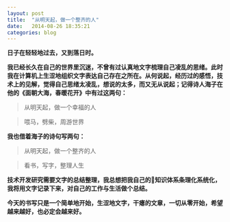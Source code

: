 ```yaml
---
layout: post
title:  "从明天起，做一个整齐的人"
date:   2014-08-26 18:35:21
categories: blog
---
```


**日子在轻轻地过去，又到落日时。**

**我已经长久在自己的世界里沉迷，不曾有过认真地文字梳理自己凌乱的思绪。此时我在计算机上生涩地组织文字表达自己存在之所在。从何说起，经历过的感悟，技术上的见解，觉得自己思绪太凌乱，想说的太多，而又无从说起；记得诗人海子在他的《面朝大海，春暖花开》中有过这两句：**

>从明天起，做一个幸福的人

>喂马，劈柴，周游世界

**我也借着海子的诗句写两句：**

>从明天起，做一个整齐的人

>看书，写字，整理人生

**技术开发研究需要文字的总结整理，我总想把我自己的知识体系条理化系统化，我将用文字记录下来，对自己的工作与生活做个总结。**

**今天的书写只是一个简单地开始，生涩地文字，干瘪的文章，一切从零开始，希望越来越好，也必定会越来好。**
